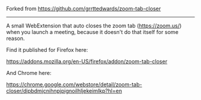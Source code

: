 Forked from https://github.com/grrttedwards/zoom-tab-closer

---

A small WebExtension that auto closes the zoom tab (https://zoom.us/) when you launch a meeting, because it doesn't do that itself for some reason.

Find it published for Firefox here:

https://addons.mozilla.org/en-US/firefox/addon/zoom-tab-closer

And Chrome here:

https://chrome.google.com/webstore/detail/zoom-tab-closer/dipbdmjcnihnpjpignoilhljekeimlkp?hl=en
